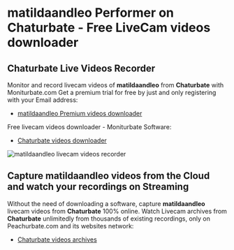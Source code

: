 # matildaandleo Performer on Chaturbate - Free LiveCam videos downloader

## Chaturbate Live Videos Recorder

Monitor and record livecam videos of **matildaandleo** from **Chaturbate** with Moniturbate.com
Get a premium trial for free by just and only registering with your Email address:
* [matildaandleo Premium videos downloader](https://moniturbate.com/request-demo-licence-key.html)

Free livecam videos downloader - Moniturbate Software:
* [Chaturbate videos downloader](https://moniturbate.com/moniturbate-download-software.html)

![matildaandleo livecam videos recorder](https://peachurnet.com/templates/moniturbate-software.png)


## Capture matildaandleo videos from the Cloud and watch your recordings on Streaming

Without the need of downloading a software, capture **matildaandleo** livecam videos from **Chaturbate** 100% online.
Watch Livecam archives from **Chaturbate** unlimitedly from thousands of existing recordings, only on Peachurbate.com and its websites network:
* [Chaturbate videos archives](https://peachurnet.com/)